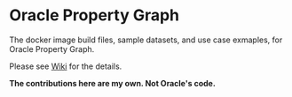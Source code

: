 # Oracle Property Graph

The docker image build files, sample datasets, and use case exmaples, for Oracle Property Graph.

Please see [Wiki](https://github.com/ryotayamanaka/oracle-pg/wiki) for the details.

**The contributions here are my own. Not Oracle's code.**
